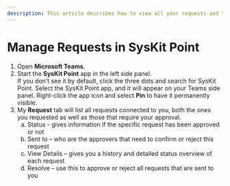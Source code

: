 ```yaml
---
description: This article describes how to view all your requests and their status or history.
---
```


# Manage Requests in SysKit Point

1. Open **Microsoft Teams**.
2. Start the **SysKit Point** app in the left side panel.  
If you don’t see it by default, click the three dots and search for SysKit Point. Select the SysKit Point app, and it will appear on your Teams side panel. 
Right-click the app icon and select **Pin** to have it permanently visible.
3. My **Request** tab will list all requests connected to you, both the ones you requested as well as those that require your approval. 
        <ol type="a">
            <li>    Status - gives information if the specific request has been approved or not</li>
            <li>    Sent to – who are the approvers that need to confirm or reject this request</li>
            <li>    View Details – gives you a history and detailed status overview of each request</li>
            <li>    Resolve – use this to approve or reject all requests that are sent to you</li>
        </ol>